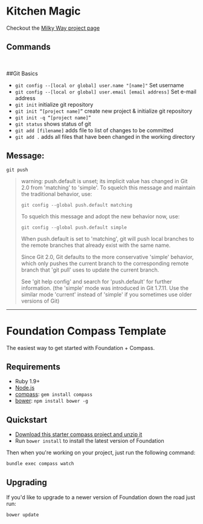 Kitchen Magic
===

Checkout the <a href="http://kitchenmagic.github.io/milky-way/" class="button">Milky Way project page</a>

Commands
---

<br />

##Git Basics
* `git config --[local or global] user.name "[name]"` Set username
* `git config --[local or global] user.email [email address]` Set e-mail address
* `git init` initialize git repository
* `git init “[project name]”` create new project & initialize git repository
* `git init -q “[project name]”`
* `git status` shows status of git
* `git add [filename]` adds file to list of changes to be committed
* `git add .` adds all files that have been changed in the working directory



Message:
---
`git push` 
> warning: push.default is unset; its implicit value has changed in
Git 2.0 from 'matching' to 'simple'. To squelch this message
and maintain the traditional behavior, use:
>
> `git config --global push.default matching`
>
> To squelch this message and adopt the new behavior now, use:
>
> `git config --global push.default simple`
>
> When push.default is set to 'matching', git will push local branches
to the remote branches that already exist with the same name.
>
> Since Git 2.0, Git defaults to the more conservative 'simple'
behavior, which only pushes the current branch to the corresponding
remote branch that 'git pull' uses to update the current branch.
>
> See 'git help config' and search for 'push.default' for further information.
(the 'simple' mode was introduced in Git 1.7.11. Use the similar mode
'current' instead of 'simple' if you sometimes use older versions of Git)




---
# Foundation Compass Template

The easiest way to get started with Foundation + Compass.

## Requirements

  * Ruby 1.9+
  * [Node.js](http://nodejs.org)
  * [compass](http://compass-style.org/): `gem install compass`
  * [bower](http://bower.io): `npm install bower -g`

## Quickstart

  * [Download this starter compass project and unzip it](https://github.com/zurb/foundation-compass-template/archive/master.zip)
  * Run `bower install` to install the latest version of Foundation
  
Then when you're working on your project, just run the following command:

```bash
bundle exec compass watch
```

## Upgrading

If you'd like to upgrade to a newer version of Foundation down the road just run:

```bash
bower update
```